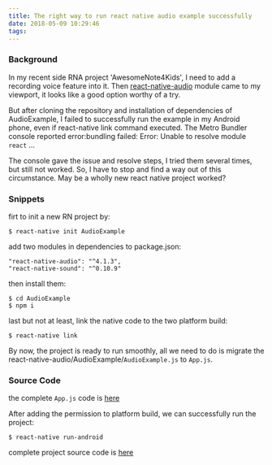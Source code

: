 ```yaml
---
title: The right way to run react native audio example successfully
date: 2018-05-09 10:29:46
tags:
---
```


### Background

In my recent side RNA project 'AwesomeNote4Kids', I need to add a recording voice feature into it. Then [react-native-audio](https://github.com/jsierles/react-native-audio) module came to my viewport, it looks like a good option worthy of a try.

But after cloning the repository and installation of dependencies of AudioExample, I failed to successfully run the example in my Android phone, even if react-native link command executed. The Metro Bundler console reported  error:bundling failed: Error: Unable to resolve module `react` ...

The console gave the issue and resolve steps, I tried them several times, but still not worked. So, I have to stop and find a way out of this circumstance. May be a wholly new react native project worked?

### Snippets

firt to init a new RN project by:

```
$ react-native init AudioExample
```

add two modules in dependencies to package.json:

```
"react-native-audio": "^4.1.3",
"react-native-sound": "^0.10.9"
```

then install them:

```
$ cd AudioExample
$ npm i
```

last but not at least, link the native code to the two platform build:

```
$ react-native link
```

By now, the project is ready to run smoothly, all we need to do is migrate the react-native-audio/AudioExample/`AudioExample.js` to `App.js`.

### Source Code

the complete `App.js` code is [here](https://github.com/lwz7512/AudioExample/blob/master/App.js)

After adding the permission to platform build, we can successfully run the project:

```
$ react-native run-android
```

complete project source code is [here](https://github.com/lwz7512/AudioExample)
